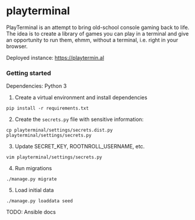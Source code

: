 # playterminal

PlayTerminal is an attempt to bring old-school console gaming back to life. The idea is to create a library of games you can play in a terminal and give an opportunity to run them, ehmm, without a terminal, i.e. right in your browser.

Deployed instance: https://playtermin.al



### Getting started

Dependencies: Python 3

1. Create a virtual environment and install dependencies

  `pip install -r requirements.txt`

2. Create the `secrets.py` file with sensitive information:

  `cp playterminal/settings/secrets.dist.py playterminal/settings/secrets.py`

3. Update SECRET_KEY, ROOTNROLL_USERNAME, etc.

  `vim playterminal/settings/secrets.py` 

4. Run migrations

  `./manage.py migrate`

5. Load initial data

  `./manage.py loaddata seed`

TODO: Ansible docs
